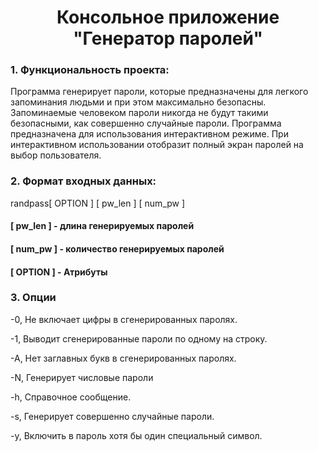 <h1 align="center">Консольное приложение "Генератор паролей"</h1>

### 1. Функциональность проекта:
Программа генерирует пароли, которые предназначены для легкого запоминания людьми и при этом максимально безопасны. Запоминаемые человеком пароли никогда не будут такими безопасными, как совершенно случайные пароли.
Программа предназначена для использования интерактивном режиме. При интерактивном использовании отобразит полный экран паролей на выбор пользователя.

### 2. Формат входных данных:
randpass[ OPTION ] [ pw_len ] [ num_pw ]

#### [ pw_len ] - длина генерируемых паролей
#### [ num_pw ] - количество генерируемых паролей
#### [ OPTION ] - Атрибуты


### 3. Опции
-0,
Не включает цифры в сгенерированных паролях.

-1,
Выводит сгенерированные пароли по одному на строку.

-A, 
Нет заглавных букв в сгенерированных паролях.

-N,
Генерирует числовые пароли

-h,
Справочное сообщение.

-s,
Генерирует совершенно случайные пароли.

-y,
Включить в пароль хотя бы один специальный символ.

